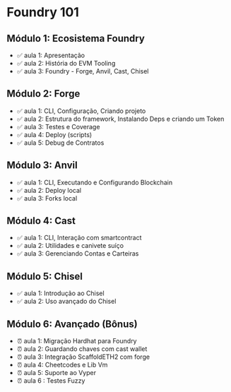 # Foundry 101

## Módulo 1: Ecosistema Foundry

- ✅ aula 1: Apresentação
- ✅ aula 2: História do EVM Tooling
- ✅ aula 3: Foundry - Forge, Anvil, Cast, Chisel

## Módulo 2: Forge

- ✅ aula 1: CLI, Configuração, Criando projeto
- ✅ aula 2: Estrutura do framework, Instalando Deps e criando um Token
- ✅ aula 3: Testes e Coverage
- ✅ aula 4: Deploy (scripts)
- ✅ aula 5: Debug de Contratos

## Módulo 3: Anvil

- ✅ aula 1: CLI, Executando e Configurando Blockchain
- ✅ aula 2: Deploy local
- ✅ aula 3: Forks local

## Módulo 4: Cast

- ✅ aula 1: CLI, Interação com smartcontract
- ✅ aula 2: Utilidades e canivete suíço
- ✅ aula 3: Gerenciando Contas e Carteiras

## Módulo 5: Chisel

- ✅ aula 1: Introdução ao Chisel
- ✅ aula 2: Uso avançado do Chisel

## Módulo 6: Avançado (Bônus)

- ⏰ aula 1: Migração Hardhat para Foundry
- ⏰ aula 2: Guardando chaves com cast wallet
- ⏰ aula 3: Integração ScaffoldETH2 com forge
- ⏰ aula 4: Cheetcodes e Lib Vm
- ⏰ aula 5: Suporte ao Vyper
- ⏰ aula 6 : Testes Fuzzy
